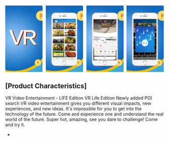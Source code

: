 

![](https://github.com/lilaiwei1236/Lucky/blob/master/VRLIFE.png)

## [Product Characteristics]

VR Video Entertainment - LIFE Edition
VR Life Edition
Newly added POI search
VR video entertainment gives you different visual impacts, new experiences, and new ideas. It's impossible for you to get into the technology of the future. Come and experience one and understand the real world of the future. Super hot, amazing, see you dare to challenge!
Come and try it.


*

